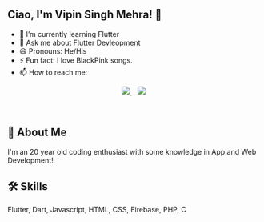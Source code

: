 ## Ciao, I'm Vipin Singh Mehra! 👋
- 🌱 I’m currently learning Flutter 
- 💬 Ask me about Flutter Devleopment
- 😄 Pronouns: He/His
- ⚡ Fun fact: I love BlackPink songs.
- 📫 How to reach me: 

<p align="center">
  <a href="https://www.linkedin.com/in/vimehraa29/">
    <img src="https://img.shields.io/badge/linkedin-%230077B5.svg?&style=for-the-badge&logo=linkedin&logoColor=white" />
  </a>&nbsp;&nbsp;
  <a href="https://www.instagram.com/vimehraa_29/">
    <img src="https://img.shields.io/badge/instagram-%23E4405F.svg?&style=for-the-badge&logo=instagram&logoColor=white" />
    
  </a>&nbsp;&nbsp;
</p>

## 🚀 About Me
I'm an 20 year old coding enthusiast with some knowledge in App and Web Development!

## 🛠 Skills
Flutter, Dart, Javascript, HTML, CSS, Firebase, PHP, C
